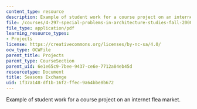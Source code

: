 ```yaml
---
content_type: resource
description: Example of student work for a course project on an internet flea market.
file: /courses/4-297-special-problems-in-architecture-studies-fall-2000/1f37a148df1b16f2ffec9a64bbe8b672_ShipingLinWeilingHuang.pdf
file_type: application/pdf
learning_resource_types:
- Projects
license: https://creativecommons.org/licenses/by-nc-sa/4.0/
ocw_type: OCWFile
parent_title: Projects
parent_type: CourseSection
parent_uid: 6e1e65c9-7bee-9437-ce6e-7712a84eb45d
resourcetype: Document
title: Seasons Exchange
uid: 1f37a148-df1b-16f2-ffec-9a64bbe8b672
---
```

Example of student work for a course project on an internet flea market.